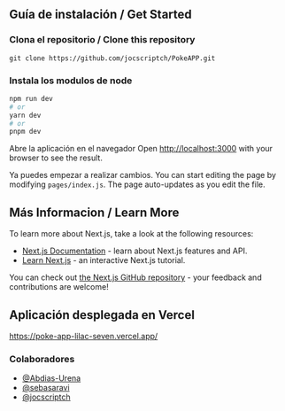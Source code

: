 ## Guía de instalación / Get Started
### Clona el repositorio / Clone this repository

```git clone https://github.com/jocscriptch/PokeAPP.git ```


### Instala los modulos de node

```bash
npm run dev
# or
yarn dev
# or
pnpm dev
```
Abre la aplicación en el navegador
Open [http://localhost:3000](http://localhost:3000) with your browser to see the result.

Ya puedes empezar a realizar cambios.
You can start editing the page by modifying `pages/index.js`. The page auto-updates as you edit the file.

## Más Informacion / Learn More

To learn more about Next.js, take a look at the following resources:

- [Next.js Documentation](https://nextjs.org/docs) - learn about Next.js features and API.
- [Learn Next.js](https://nextjs.org/learn) - an interactive Next.js tutorial.

You can check out [the Next.js GitHub repository](https://github.com/vercel/next.js/) - your feedback and contributions are welcome!

## Aplicación desplegada en Vercel
https://poke-app-lilac-seven.vercel.app/

### Colaboradores
- [@Abdias-Urena](https://www.github.com/Abdias-Urena)
- [@sebasaravi](https://www.github.com/sebasaravi)
- [@jocscriptch](https://www.github.com/jocscriptch)


